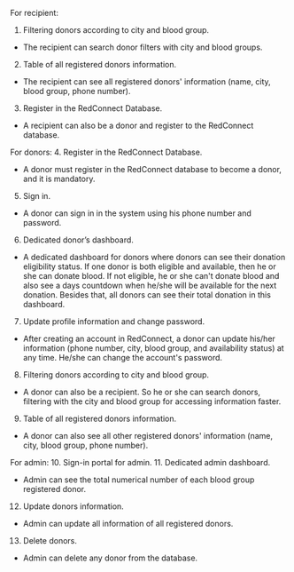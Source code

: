 For recipient:
1. Filtering donors according to city and blood group.
  - The recipient can search donor filters with city and blood groups.
2. Table of all registered donors information.
  - The recipient can see all registered donors' information (name, city, blood group,
phone number).
3. Register in the RedConnect Database.
  - A recipient can also be a donor and register to the RedConnect database.


For donors:
4. Register in the RedConnect Database.
  - A donor must register in the RedConnect database to become a donor, and it is
mandatory.
5. Sign in.
  - A donor can sign in in the system using his phone number and password.
6. Dedicated donor’s dashboard.
  - A dedicated dashboard for donors where donors can see their donation eligibility
status. If one donor is both eligible and available, then he or she can donate blood. If
not eligible, he or she can't donate blood and also see a days countdown when he/she
will be available for the next donation. Besides that, all donors can see their total
donation in this dashboard.
7. Update profile information and change password.
  - After creating an account in RedConnect, a donor can update his/her information
(phone number, city, blood group, and availability status) at any time. He/she can
change the account's password.
8. Filtering donors according to city and blood group.
  - A donor can also be a recipient. So he or she can search donors, filtering with the city
and blood group for accessing information faster.
9. Table of all registered donors information.
  - A donor can also see all other registered donors' information (name, city, blood group,
phone number).

For admin:
10. Sign-in portal for admin.
11. Dedicated admin dashboard.
  - Admin can see the total numerical number of each blood group registered donor.
12. Update donors information.
- Admin can update all information of all registered donors.
13. Delete donors.
- Admin can delete any donor from the database.
